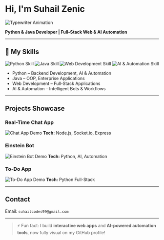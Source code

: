# Hi, I'm Suhail Zenic 

![Typewriter Animation](./gifs/intro/typewriter.gif)

**Python & Java Developer | Full-Stack Web & AI Automation**

---

## 🔹 My Skills

![Python Skill](./gifs/skills/python.gif)
![Java Skill](./gifs/skills/java.gif)
![Web Development Skill](./gifs/skills/web.gif)
![AI & Automation Skill](./gifs/skills/ai.gif)

- Python – Backend Development, AI & Automation  
- Java – OOP, Enterprise Applications  
- Web Development – Full-Stack Applications  
- AI & Automation – Intelligent Bots & Workflows  

---

##  Projects Showcase

### Real-Time Chat App
![Chat App Demo](./gifs/projects/chat-app.gif)
**Tech:** Node.js, Socket.io, Express  

### Einstein Bot
![Einstein Bot Demo](./gifs/projects/einstein-bot.gif)
**Tech:** Python, AI, Automation  

### To-Do App
![To-Do App Demo](./gifs/projects/todo-app.gif)
**Tech:** Python Full-Stack  

---

##  Contact

Email: `suhailcodes99@gmail.com`

---

> ⚡ Fun fact: I build **interactive web apps** and **AI-powered automation tools**, now fully visual on my GitHub profile!
